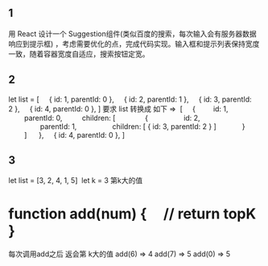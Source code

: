 ## 1 
用 React 设计一个 Suggestion组件(类似百度的搜索，每次输入会有服务器数据响应到提示框) ，考虑需要优化的点，完成代码实现。输入框和提示列表保持宽度一致，随着容器宽度自适应，搜索按钮定宽。
## 2 
let list = [
    { id: 1, parentId: 0 },
    { id: 2, parentId: 1 },
    { id: 3, parentId: 2 },
    { id: 4, parentId: 0 },
]
要求 list 转换成 如下
=>
 [
    {
        id: 1, 
        parentId: 0, 
        children: [  
            { 
                id: 2, 
                parentId: 1, 
                children: [ { id: 3, parentId: 2 } ]
            }
        ] 
    },
    { id: 4, parentId: 0 },
]
## 3
let list = [3, 2, 4, 1, 5] 
let k = 3 第k大的值

function add(num) {
    // return topK 
}
================
每次调用add之后 返会第 k大的值
add(6) => 4
add(7) => 5
add(0) => 5



	
